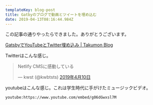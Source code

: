 ```yaml
---
templateKey: blog-post
title: Gatbyのブログで動画とツイートを埋め込む
date: 2019-04-13T08:16:44.984Z
---
```

この記事の通りやったらできました。ありがとうございます。

[GatsbyでYouTubeとTwitter埋め込み \| Takumon Blog](https://takumon.com/2018/10/07/)

Twitterはこんな感じ。

<blockquote class="twitter-tweet" data-lang="ja"><p lang="ja" dir="ltr">Netlify CMSに感動している</p>&mdash; kwst (@kwbtsts) <a href="https://twitter.com/kwbtsts/status/1115987143900389376?ref_src=twsrc%5Etfw">2019年4月10日</a></blockquote>

youtubeはこんな感じ。これは学生時代に手がけたミュージックビデオ。

`youtube:https://www.youtube.com/embed/g06dGwxsl7M`
